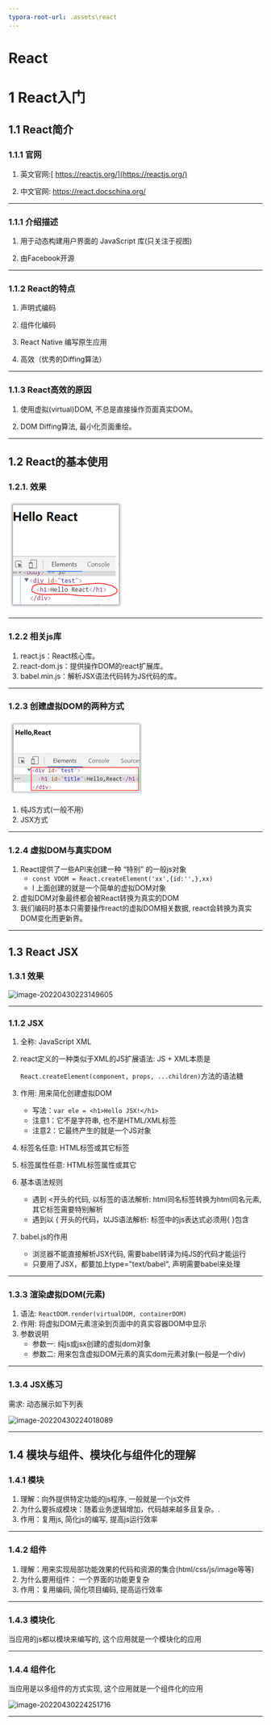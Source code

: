 ```yaml
---
typora-root-url: .assets\react
---
```


# React



# 1 React入门

## 1.1 React简介

### 1.1.1 官网

1. 英文官网:[ https://reactjs.org/](https://reactjs.org/)

2. 中文官网: https://react.docschina.org/



***

### 1.1.1 介绍描述

1. 用于动态构建用户界面的 JavaScript 库(只关注于视图)

2. 由Facebook开源



***

### 1.1.2 React的特点

1. 声明式编码

2. 组件化编码

3. React Native 编写原生应用

4. 高效（优秀的Diffing算法）



***

### 1.1.3 React高效的原因

1. 使用虚拟(virtual)DOM, 不总是直接操作页面真实DOM。

2. DOM Diffing算法, 最小化页面重绘。



***

## 1.2 React的基本使用

### 1.2.1. 效果

![image-20220430222505887](.assets/react/image-20220430222505887.png)



***

### 1.2.2 相关js库

1. react.js：React核心库。
2. react-dom.js：提供操作DOM的react扩展库。
3. babel.min.js：解析JSX语法代码转为JS代码的库。



***

### 1.2.3 创建虚拟DOM的两种方式

![image-20220430222643289](.assets/react/image-20220430222643289.png)

1. 纯JS方式(一般不用)
2. JSX方式



***

### 1.2.4 虚拟DOM与真实DOM

1. React提供了一些API来创建一种 “特别” 的一般js对象
   - ```const VDOM = React.createElement('xx',{id:'',},xx)```
   - l 上面创建的就是一个简单的虚拟DOM对象
2. 虚拟DOM对象最终都会被React转换为真实的DOM
3. 我们编码时基本只需要操作react的虚拟DOM相关数据, react会转换为真实DOM变化而更新界。



***

## 1.3  React JSX

### 1.3.1 效果

![image-20220430223149605](/image-20220430223149605.png)



***

### 1.1.2 JSX

1. 全称: JavaScript XML

2. react定义的一种类似于XML的JS扩展语法: JS + XML本质是

   ```React.createElement(component, props, ...children)```方法的语法糖

3. 作用: 用来简化创建虚拟DOM 

   - 写法：```var ele = <h1>Hello JSX!</h1>```
   - 注意1：它不是字符串, 也不是HTML/XML标签
   - 注意2：它最终产生的就是一个JS对象

4. 标签名任意: HTML标签或其它标签

5. 标签属性任意: HTML标签属性或其它

6. 基本语法规则

   - 遇到 <开头的代码, 以标签的语法解析: html同名标签转换为html同名元素, 其它标签需要特别解析
   - 遇到以 { 开头的代码，以JS语法解析: 标签中的js表达式必须用{ }包含

7. babel.js的作用

   - 浏览器不能直接解析JSX代码, 需要babel转译为纯JS的代码才能运行
   - 只要用了JSX，都要加上type="text/babel", 声明需要babel来处理

   

***

### 1.3.3 渲染虚拟DOM(元素)

1. 语法: ```ReactDOM.render(virtualDOM, containerDOM)```
2. 作用: 将虚拟DOM元素渲染到页面中的真实容器DOM中显示
3. 参数说明
   - 参数一: 纯js或jsx创建的虚拟dom对象
   - 参数二: 用来包含虚拟DOM元素的真实dom元素对象(一般是一个div)



***

### 1.3.4 JSX练习

需求: 动态展示如下列表

![image-20220430224018089](/image-20220430224018089.png)



***

## 1.4 模块与组件、模块化与组件化的理解



### 1.4.1 模块

1. 理解：向外提供特定功能的js程序, 一般就是一个js文件
2. 为什么要拆成模块：随着业务逻辑增加，代码越来越多且复杂。.
3. 作用：复用js, 简化js的编写, 提高js运行效率



***

### 1.4.2 组件

1. 理解：用来实现局部功能效果的代码和资源的集合(html/css/js/image等等)
2. 为什么要用组件： 一个界面的功能更复杂
3. 作用：复用编码, 简化项目编码, 提高运行效率



***

### 1.4.3 模块化

当应用的js都以模块来编写的, 这个应用就是一个模块化的应用



***

### 1.4.4 组件化

当应用是以多组件的方式实现, 这个应用就是一个组件化的应用

![image-20220430224251716](/image-20220430224251716.png)



***

